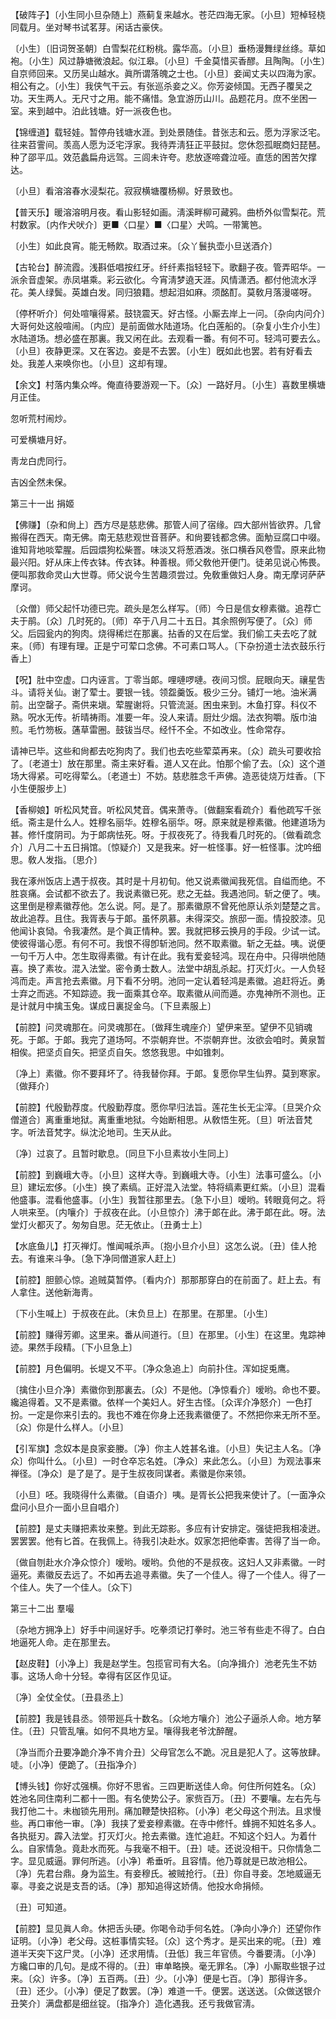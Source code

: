 <!-- { "loadSidebar": true } -->
【破阵子】〔小生同小旦杂随上〕燕蓟复来越水。苍茫四海无家。〔小旦〕短棹轻桡同载月。坐对琴书试茗芽。闲话古豪侠。

〔小生〕〔旧词贺圣朝〕白雪梨花红粉桃。露华高。〔小旦〕垂杨漫舞绿丝绦。草如袍。〔小生〕风过静塘微浪起。似江皋。〔小旦〕千金莫惜买香醪。且陶陶。〔小生〕自京师回来。又历吴山越水。眞所谓落魄之士也。〔小旦〕妾闻丈夫以四海为家。相公有之。〔小生〕我侠气干云。有张巡杀妾之义。你芳姿倾国。无西子覆吴之功。天生两人。无尺寸之用。能不痛惜。急宜游历山川。品题花月。庶不坐困一室。来到越中。泊此钱塘。好一派夜色也。 

【锦缠道】载轻娃。暂停舟钱塘水涯。到处景随佳。昔张志和云。愿为浮家泛宅。往来苕霅间。羡高人愿为泛宅浮家。我待弄淸狂正平鼓挝。您休怨孤眠商妇琵琶。种了邵平瓜。效范蠡扁舟远驾。三闾未许夸。悲放逐啼聋泣哑。直恁的困苦欠撑达。

〔小旦〕看溶溶春水浸梨花。寂寂横塘覆杨柳。好景致也。 

【普天乐】暖溶溶明月夜。看山影轻如画。淸溪畔柳可藏鸦。曲桥外似雪梨花。荒村数家。〔内作犬吠介〕更■〈口星〉■〈口星〉犬鸣。一带篱笆。

〔小生〕如此良宵。能无畅飮。取酒过来。〔众丫鬟执壶小旦送酒介〕 

【古轮台】醉流霞。浅斟低唱按红牙。纤纤素指轻轻下。歌翻子夜。管弄昭华。一派余音虚架。赤凤堪乘。彩云欲化。今宵淸梦遶天涯。风情潇洒。都付他流水浮花。美人绿鬓。英雄白发。同归狼籍。想起泪如麻。须酩酊。莫敎月落漫嗟呀。

〔停杯听介〕何处喧嚷得紧。鼓铙震天。好古怪。小厮去岸上一问。〔杂向内问介〕大哥何处这般喧闹。〔内应〕是前面做水陆道场。化白莲船的。〔杂复小生介小生〕水陆道场。想必盛在那裏。我又闲在此。去观看一番。有何不可。轻鸿可要去么。〔小旦〕夜静更深。又在客边。妾是不去罢。〔小生〕旣如此也罢。若有好看去处。我差人来唤你也。〔小旦〕这却有理。 

【余文】村落内集众哗。俺直待要游观一下。〔众〕一路好月。〔小生〕喜数里横塘月正佳。

忽听荒村闹炒。

可爱横塘月好。

靑龙白虎同行。

吉凶全然未保。 

第三十一出
捐姬

【佛赚】〔杂和尙上〕西方尽是慈悲佛。那管人间了宿缘。四大部州皆欲界。几曾搬得在西天。南无佛。南无慈悲观世音菩萨。和尙要钱都念佛。面觔豆腐口中啜。谁知背地啖荤腥。后园煨狗松柴罯。味淡又将葱酒泼。张口横呑风卷雪。原来此物最兴阳。好从床上传衣钵。传衣钵。种善根。师父敎他开便门。徒弟见说心怖畏。便叫那救命灵山大世尊。师父说今生苦趣须尝过。免敎重做妇人身。南无摩诃萨萨摩诃。

〔众僧〕师父起忏功德已完。疏头是怎么样写。〔师〕今日是信女穆素徽。追荐亡夫于鹃。〔众〕几时死的。〔师〕卒于八月二十五日。其余照例写便了。〔众〕师父。后园瓮内的狗肉。烧得稀烂在那裏。拈香的又在后堂。我们偷工夫去吃了就来。〔师〕有理有理。正是宁可荤口念佛。不可素口骂人。〔下杂扮道士法衣鼓乐行香上〕 

【呪】肚中空虚。口内诬言。丁零当郞。哩嗹啰嗹。夜间习惯。屁眼向天。禳星吿斗。请将关仙。谢了荤士。要银一钱。领盌羹饭。极少三分。铺灯一地。油米满前。出空罄子。斋供来塡。荤腥谢将。只管流涎。困虫来到。木鱼打穿。科仪不熟。呪水无传。祈晴祷雨。准要一年。没人来请。厨灶少烟。法衣狗嚼。版巾油煎。毛竹笏板。蓪草雷圈。鼓钹当尽。经忏不全。不如改业。性命常存。

请神已毕。这些和尙都去吃狗肉了。我们也去吃些荤菜再来。〔众〕疏头可要收拾了。〔老道士〕放在那里。斋主来好看。道人又在此。怕那个偷了去。〔众〕这个道场大得紧。可吃得荤么。〔老道士〕不妨。慈悲胜念千声佛。造恶徒烧万炷香。〔下小生便服步上〕 

【香柳娘】听松风梵音。听松风梵音。偶来萧寺。〔做翻案看疏介〕看他疏写千张纸。斋主是什么人。姓穆名丽华。姓穆名丽华。呀。原来就是穆素徽。他建道场为甚。修忏度阴司。为于郞病怯死。呀。于叔夜死了。待我看几时死的。〔做看疏念介〕八月二十五日捐馆。〔惊疑介〕又是我来。好一桩怪事。好一桩怪事。沈吟细思。敎人发指。〔思介〕 

我在涿州饭店上遇于叔夜。其时是十月初旬。他又说素徽闻我死信。自缢而绝。不胜哀痛。会试都不欲去了。我说素徽已死。悲之无益。我遇池同。斩之便了。咦。这里倒是穆素徽荐他。怎么说。阿。是了。那素徽原不曾死他原认杀刘楚楚之言。故此追荐。且住。我胥表与于郞。虽怀夙慕。未得深交。旅邸一面。情投胶漆。见他闻讣哀恸。令我凄然。是个眞正情种。罢。我就把移云换月的手段。少试一试。使彼得谐心愿。有何不可。我恨不得卽斩池同。然不取素徽。斩之无益。咦。说便一句千万人中。怎生取得素徽。有计在此。我有爱妾轻鸿。现在舟中。只得哄他随喜。换了素妆。混入法堂。密令勇士数人。法堂中胡乱杀起。打灭灯火。一人负轻鸿而走。声言抢去素徽。月下看不分明。池同一定认着轻鸿是素徽。追赶将近。勇士弃之而逃。不知踪迹。我一面乘其仓卒。取素徽从间而遁。亦鬼神所不测也。正是计就月中擒玉兔。谋成日裏捉金乌。〔下旦素服上〕 

【前腔】问灵魂那在。问灵魂那在。〔做拜生魂座介〕望伊来至。望伊不见销魂死。于郞。于郞。我完了道场呵。不崇朝弃世。不崇朝弃世。汝欲会咱时。黄泉暂相俟。把坚贞自矢。把坚贞自矢。悠悠我思。中如锥刺。

〔净上〕素徽。你不要拜坏了。待我替你拜。于郞。复愿你早生仙界。莫到寒家。〔做拜介〕 

【前腔】代殷勤荐度。代殷勤荐度。愿你早归法旨。莲花生长无尘滓。〔旦哭介众僧道合〕离重重地狱。离重重地狱。今始断相思。从敎悟生死。〔旦〕听法音梵字。听法音梵字。纵沈沦地司。生天从此。

〔净〕过哀了。且暂时歇息。〔同旦下小旦素妆小生同上〕 

【前腔】到巍峨大寺。〔小旦〕这样大寺。到巍峨大寺。〔小生〕法事可盛么。〔小旦〕建坛宏侈。〔小生〕换了素缟。正好混入法堂。特将缟素更红紫。〔小旦〕混看他盛事。混看他盛事。〔小生〕我暂往那里去。〔急下小旦〕嗳哟。转眼竟何之。将人哄来至。〔内嚷介〕于叔夜在此。〔小旦惊介〕沸于郞在此。沸于郞在此。呀。法堂灯火都灭了。匆匆自思。茫无依止。〔丑勇士上〕 

【水底鱼儿】打灭禅灯。惟闻喊杀声。〔抱小旦介小旦〕这怎么说。〔丑〕佳人抢去。有谁来斗争。〔急下净同僧道家人赶上〕 

【前腔】胆颤心惊。追贼莫暂停。〔看内介〕那那那穿白的在前面了。赶上去。有人拿住。送他新海靑。

〔下小生喊上〕于叔夜在此。〔末负旦上〕在那里。在那里。〔小生〕 

【前腔】赚得芳卿。这里来。番从间道行。〔旦〕在那里。〔小生〕在这里。鬼踪神迹。果然手段精。〔下小旦急上〕 

【前腔】月色偏明。长堤又不平。〔净众急追上〕向前扑住。浑如捉兎鹰。

〔擒住小旦介净〕素徽你到那裏去。〔众〕不是他。〔净惊看介〕嗳哟。命也不要。纔追得着。又不是素徽。依样一个美妇人。好生古怪。〔众诨介净怒介〕一色打扮。一定是你来引去的。我也不难在你身上还我素徽便了。不然把你来无所不至。〔众〕你是什么样人。〔小旦〕 

【引军旗】念奴本是良家妾媵。〔净〕你主人姓甚名谁。〔小旦〕失记主人名。〔净众〕你叫什么。〔小旦〕一时仓卒忘名姓。〔净众〕来此怎么。〔小旦〕为观法事来禅径。〔净众〕是了是了。是于生叔夜同谋者。素徽是你来领。

〔小旦〕呸。我晓得什么素徽。〔自语介〕咦。是胥长公把我来使计了。〔一面净众盘问小旦介一面小旦自唱介〕 

【前腔】是丈夫赚把素妆来整。到此无踪影。多应有计安排定。强徒把我相凌迸。罢罢罢。他有匕首。在我佩上。待我引决赴水。奴家怎把他牵害。苦得了当一命。

〔做自刎赴水介净众惊介〕嗳哟。嗳哟。负他的不是叔夜。这妇人又非素徽。一时逼死。素徽反去远了。不如再去追寻素徽。失了一个佳人。得了一个佳人。得了一个佳人。失了一个佳人。〔众下〕 

第三十二出
羣嘬

〔杂地方拥净上〕好手中间逞好手。吃拳须记打拳时。池三爷有些走不得了。白白地逼死人命。走在那里去。 

【赵皮鞋】〔小净上〕我是赵学生。包揽官司有大名。〔向净揖介〕池老先生不妨事。这场人命十分轻。幸得有区区作见证。

〔净〕全仗全仗。〔丑县丞上〕 

【前腔】我是钱县丞。领带廵兵十数名。〔众地方嚷介〕池公子逼杀人命。地方拏住。〔丑〕只管乱嚷。如何不具地方呈。嚷得我老爷沈醉醒。

〔净当而介丑要净跪介净不肯介丑〕父母官怎么不跪。况且是犯人了。这等放肆。唗。〔小净〕便跪了。〔丑指净介〕 

【博头钱】你好忒强横。你好不思省。三四更断送佳人命。何住所何姓名。〔众〕姓池名同住南利二都十一图。有名使势公子。家赀百万。〔丑〕不要嚷。左右先与我打他二十。未枷锁先用刑。痛加鞭楚快招称。〔小净〕老父母这个刑法。且求慢些。再口审他一审。〔净〕我挟了爱妾穆素徽。在寺中修忏。蜂拥不知姓名多人。各执挺刃。霹入法堂。打灭灯火。抢去素徽。连忙追赶。不知这个妇人。为着什么。自家情急。竟赴水而死。与我毫不相干。〔丑〕唗。还说没相干。只你情急二字。显见威逼。罪何所逃。〔小净〕希垂听。且容情。他乃尊就是已故池相公。〔净〕先君台鼎。身为监生。有妾穆氏。被贼抢行。〔丑〕你自寻妾。怎地威逼无辜。寻妾之说是支吾的话。〔净〕那知追得这娇倩。他投水命捐倾。

〔丑〕可知道。 

【前腔】显见眞人命。休把舌头硬。你喝令动手何名姓。〔净向小净介〕还望你作证明。〔小净〕老父母。这桩事情实轻。〔众〕这个秀才。是买出来的呢。〔丑〕难道半天突下这尸灵。〔小净〕还求用情。〔丑低〕我三年官债。今番要淸。〔小净〕方纔口审的几句。是成不得的。〔丑〕审单略换。毫无罪名。〔净〕小厮取些银子过来。〔众〕许多。〔净〕五百两。〔丑〕少。〔小净〕便是七百。〔净〕那得许多。〔丑〕还少。〔小净〕便足了数罢。〔净〕难道一千。便罢。送送送。〔众做送银介丑笑介〕满盘都是细丝锭。〔指净介〕造化遇我。还亏我做官淸。


